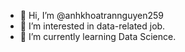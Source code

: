 - 👋 Hi, I’m @anhkhoatrannguyen259
- 👀 I’m interested in data-related job.
- 🌱 I’m currently learning Data Science.

<!---
anhkhoatrannguyen259/anhkhoatrannguyen259 is a ✨ special ✨ repository because its `README.md` (this file) appears on your GitHub profile.
You can click the Preview link to take a look at your changes.
--->

<!--
![Anh Khoa's GitHub stats](https://github-readme-stats.vercel.app/api?username=anhkhoatrannguyen259&theme=dark&show_icons=true)
![Most Languages](https://github-readme-stats.vercel.app/api/top-langs/?username=anhkhoatrannguyen259&langs_count=8)
-->

